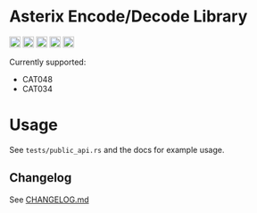 # Asterix Encode/Decode Library

[<img alt="github" src="https://img.shields.io/badge/github-wcampbell0x2a/asterix-8da0cb?style=for-the-badge&labelColor=555555&logo=github" height="20">](https://github.com/wcampbell0x2a/asterix-rs)
[<img alt="crates.io" src="https://img.shields.io/crates/v/backhand.svg?style=for-the-badge&color=fc8d62&logo=rust" height="20">](https://crates.io/crates/asterix)
[<img alt="docs.rs" src="https://img.shields.io/badge/docs.rs-backhand-66c2a5?style=for-the-badge&labelColor=555555&logo=docs.rs" height="20">](https://docs.rs/asterix)
[<img alt="build status" src="https://img.shields.io/github/actions/workflow/status/wcampbell0x2a/asterix-rs/main.yml?branch=master&style=for-the-badge" height="20">](https://github.com/wcampbell0x2a/asterix-rs/actions?query=branch%3Amaster)
[<img alt="Codecov" src="https://img.shields.io/codecov/c/github/wcampbell0x2a/asterix-rs?style=for-the-badge" height="20">](https://app.codecov.io/gh/wcampbell0x2a/asterix-rs)

Currently supported:
- CAT048
- CAT034

# Usage

See `tests/public_api.rs` and the docs for example usage.

## Changelog

See [CHANGELOG.md](https://github.com/wcampbell0x2a/asterix-rs/blob/master/CHANGELOG.md)
